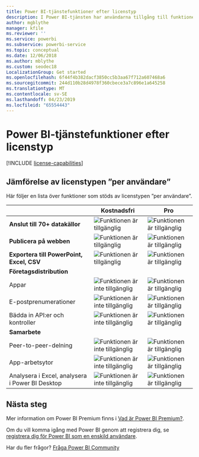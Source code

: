 ```yaml
---
title: Power BI-tjänstefunktioner efter licenstyp
description: I Power BI-tjänsten har användarna tillgång till funktioner baserat på två typer av licenser, antingen en licens som baseras per användare (gratisversion och Pro) eller en licens som är kapacitetsbaserad.
author: mgblythe
manager: kfile
ms.reviewer: ''
ms.service: powerbi
ms.subservice: powerbi-service
ms.topic: conceptual
ms.date: 12/06/2018
ms.author: mblythe
ms.custom: seodec18
LocalizationGroup: Get started
ms.openlocfilehash: 6f44f4b382dacf3850cc5b3aa67f712a607468a6
ms.sourcegitcommit: 244d110b28d4978f360cbece3a7c896e1a645258
ms.translationtype: MT
ms.contentlocale: sv-SE
ms.lasthandoff: 04/23/2019
ms.locfileid: "65554443"
---
```

# <a name="power-bi-service-features-by-license-type"></a>Power BI-tjänstefunktioner efter licenstyp

[!INCLUDE [license-capabilities](includes/license-capabilities.md)]

## <a name="per-user-license-type-comparison"></a>Jämförelse av licenstypen ”per användare”

Här följer en lista över funktioner som stöds av licenstypen ”per användare”.

|  | Kostnadsfri | Pro |
| --- | --- | --- |
| **Anslut till 70+ datakällor** |![Funktionen är tillgänglig](media/features-license-type/available.png) |![Funktionen är tillgänglig](media/features-license-type/available.png) |
| **Publicera på webben** |![Funktionen är tillgänglig](media/features-license-type/available.png) |![Funktionen är tillgänglig](media/features-license-type/available.png) |
| **Exportera till PowerPoint, Excel, CSV** |![Funktionen är tillgänglig](media/features-license-type/available.png) |![Funktionen är tillgänglig](media/features-license-type/available.png) |
| **Företagsdistribution** | | |
| Appar |![Funktionen är inte tillgänglig](media/features-license-type/not-available.png) |![Funktionen är tillgänglig](media/features-license-type/available.png) |
| E-postprenumerationer |![Funktionen är inte tillgänglig](media/features-license-type/not-available.png) |![Funktionen är tillgänglig](media/features-license-type/available.png) |
| Bädda in API:er och kontroller |![Funktionen är inte tillgänglig](media/features-license-type/not-available.png) |![Funktionen är tillgänglig](media/features-license-type/available.png) |
| **Samarbete** | | |
| Peer-to-peer-delning |![Funktionen är inte tillgänglig](media/features-license-type/not-available.png) |![Funktionen är tillgänglig](media/features-license-type/available.png) |
| App-arbetsytor |![Funktionen är inte tillgänglig](media/features-license-type/not-available.png) |![Funktionen är tillgänglig](media/features-license-type/available.png) |
| Analysera i Excel, analysera i Power BI Desktop |![Funktionen är inte tillgänglig](media/features-license-type/not-available.png) |![Funktionen är tillgänglig](media/features-license-type/available.png) |

## <a name="next-steps"></a>Nästa steg

Mer information om Power BI Premium finns i [Vad är Power BI Premium?](service-premium-what-is.md).

Om du vill komma igång med Power BI genom att registrera dig, se [registrera dig för Power BI som en enskild användare](service-self-service-signup-for-power-bi.md).

Har du fler frågor? [Fråga Power BI Community](https://community.powerbi.com/)